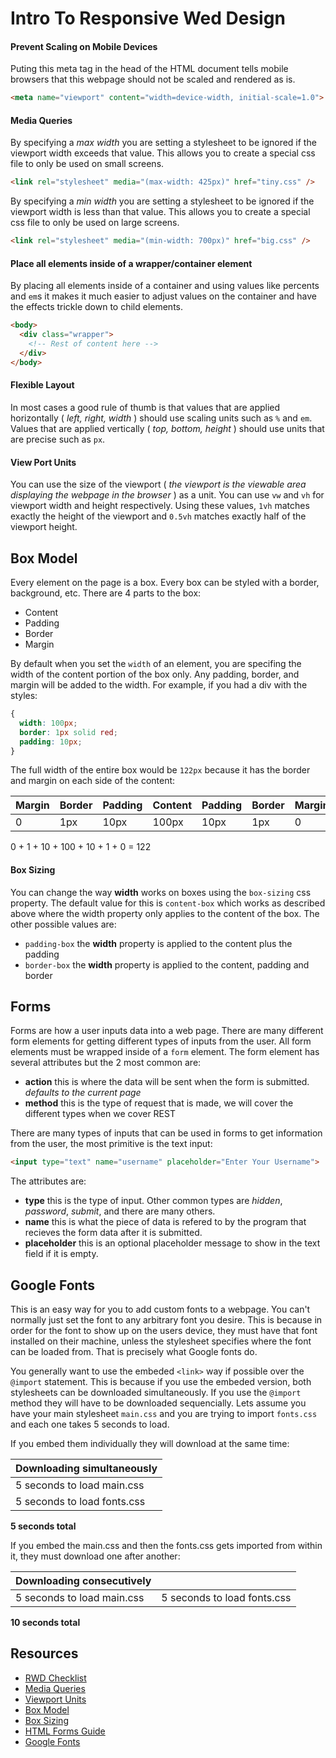 # Intro To Responsive Wed Design


#### Prevent Scaling on Mobile Devices

Puting this meta tag in the head of the HTML document tells mobile browsers that this webpage should not be scaled and rendered as is.

```html
<meta name="viewport" content="width=device-width, initial-scale=1.0">
```


#### Media Queries

By specifying a _max width_ you are setting a stylesheet to be ignored if the viewport width exceeds that value. This allows you to create a special css file to only be used on small screens.

```html
<link rel="stylesheet" media="(max-width: 425px)" href="tiny.css" />
```
By specifying a _min width_ you are setting a stylesheet to be ignored if the viewport width is less than that value. This allows you to create a special css file to only be used on large screens.

```html
<link rel="stylesheet" media="(min-width: 700px)" href="big.css" />
```


#### Place all elements inside of a wrapper/container element

By placing all elements inside of a container and using values like percents and `em`s it makes it much easier to adjust values on the container and have the effects trickle down to child elements.

```html
<body>
  <div class="wrapper">
    <!-- Rest of content here -->
  </div>
</body>
```


#### Flexible Layout

In most cases a good rule of thumb is that values that are applied horizontally ( _left, right, width_ ) should use scaling units such as `%` and `em`. Values that are applied vertically ( _top, bottom, height_ ) should use units that are precise such as `px`.


#### View Port Units

You can use the size of the viewport ( _the viewport is the viewable area displaying the webpage in the browser_ ) as a unit. You can use `vw` and `vh` for viewport width and height respectively. Using these values, `1vh` matches exactly the height of the viewport and `0.5vh` matches exactly half of the viewport height.

## Box Model

Every element on the page is a box. Every box can be styled with a border, background, etc. There are 4 parts to the box:

* Content
* Padding
* Border
* Margin

By default when you set the `width` of an element, you are specifing the width of the content portion of the box only. Any padding, border, and margin will be added to the width. For example, if you had a div with the styles:

```css
{
  width: 100px;
  border: 1px solid red;
  padding: 10px;
}
```

The full width of the entire box would be `122px` because it has the border and margin on each side of the content:

| Margin | Border | Padding | Content | Padding | Border | Margin |
|--------|--------|---------|---------|---------|--------|--------|
| 0 | 1px | 10px | 100px | 10px | 1px | 0 |

0 + 1 + 10 + 100 + 10 + 1 + 0 = 122


#### Box Sizing

You can change the way __width__ works on boxes using the `box-sizing` css property. The default value for this is `content-box` which works as described above where the width property only applies to the content of the box. The other possible values are:

* `padding-box` the __width__ property is applied to the content plus the padding
* `border-box` the __width__ property is applied to the content, padding and border


## Forms

Forms are how a user inputs data into a web page. There are many different form elements for getting different types of inputs from the user. All form elements must be wrapped inside of a `form` element. The form element has several attributes but the 2 most common are:

* __action__ this is where the data will be sent when the form is submitted. _defaults to the current page_
* __method__ this is the type of request that is made, we will cover the different types when we cover REST

There are many types of inputs that can be used in forms to get information from the user, the most primitive is the text input:

```html
<input type="text" name="username" placeholder="Enter Your Username">
```
The attributes are:

* __type__ this is the type of input. Other common types are _hidden_, _password_, _submit_, and there are many others.
* __name__ this is what the piece of data is refered to by the program that recieves the form data after it is submitted.
* __placeholder__ this is an optional placeholder message to show in the text field if it is empty.


## Google Fonts

This is an easy way for you to add custom fonts to a webpage. You can't normally just set the font to any arbitrary font you desire. This is because in order for the font to show up on the users device, they must have that font installed on their machine, unless the stylesheet specifies where the font can be loaded from. That is precisely what Google fonts do.

You generally want to use the embeded `<link>` way if possible over the `@import` statement. This is because if you use the embeded version, both stylesheets can be downloaded simultaneously. If you use the `@import` method they will have to be downloaded sequencially. Lets assume you have your main stylesheet `main.css` and you are trying to import `fonts.css` and each one takes 5 seconds to load.

If you embed them individually they will download at the same time:

| Downloading simultaneously |
|----------------------------|
| 5 seconds to load main.css |
| 5 seconds to load fonts.css |

__5 seconds total__


If you embed the main.css and then the fonts.css gets imported from within it, they must download one after another:

| Downloading consecutively ||
|----------------------------|-----------------------------|
| 5 seconds to load main.css | 5 seconds to load fonts.css |

__10 seconds total__


## Resources

* [RWD Checklist](http://samkap.github.io/rwd-checklist/)
* [Media Queries](https://developer.mozilla.org/en-US/docs/Web/Guide/CSS/Media_queries)
* [Viewport Units](https://web-design-weekly.com/2014/11/18/viewport-units-vw-vh-vmin-vmax/)
* [Box Model](https://developer.mozilla.org/en-US/docs/Web/CSS/box_model)
* [Box Sizing](https://developer.mozilla.org/en-US/docs/Web/CSS/box-sizing)
* [HTML Forms Guide](https://developer.mozilla.org/en-US/docs/Web/Guide/HTML/Forms)
* [Google Fonts](https://www.google.com/fonts)
